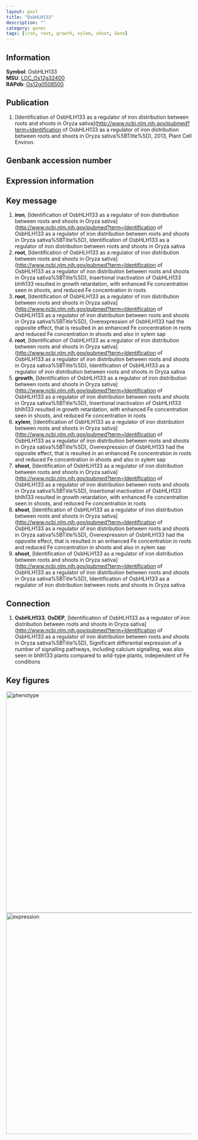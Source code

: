```yaml
---
layout: post
title: "OsbHLH133"
description: ""
category: genes
tags: [iron, root, growth, xylem, shoot, Gene]
---
```


## Information
__Symbol__: OsbHLH133  
__MSU__: [LOC_Os12g32400](http://rice.plantbiology.msu.edu/cgi-bin/ORF_infopage.cgi?orf=LOC_Os12g32400)  
__RAPdb__: [Os12g0508500](http://rapdb.dna.affrc.go.jp/viewer/gbrowse_details/irgsp1?name=Os12g0508500)  

## Publication
1. [Identification of OsbHLH133 as a regulator of iron distribution between roots and shoots in Oryza sativa](http://www.ncbi.nlm.nih.gov/pubmed?term=Identification of OsbHLH133 as a regulator of iron distribution between roots and shoots in Oryza sativa%5BTitle%5D), 2013, Plant Cell Environ.

## Genbank accession number

## Expression information

## Key message
1. __iron__, [Identification of OsbHLH133 as a regulator of iron distribution between roots and shoots in Oryza sativa](http://www.ncbi.nlm.nih.gov/pubmed?term=Identification of OsbHLH133 as a regulator of iron distribution between roots and shoots in Oryza sativa%5BTitle%5D), Identification of OsbHLH133 as a regulator of iron distribution between roots and shoots in Oryza sativa
2. __root__, [Identification of OsbHLH133 as a regulator of iron distribution between roots and shoots in Oryza sativa](http://www.ncbi.nlm.nih.gov/pubmed?term=Identification of OsbHLH133 as a regulator of iron distribution between roots and shoots in Oryza sativa%5BTitle%5D),  Insertional inactivation of OsbHLH133 bhlh133 resulted in growth retardation, with enhanced Fe concentration seen in shoots, and reduced Fe concentration in roots
3. __root__, [Identification of OsbHLH133 as a regulator of iron distribution between roots and shoots in Oryza sativa](http://www.ncbi.nlm.nih.gov/pubmed?term=Identification of OsbHLH133 as a regulator of iron distribution between roots and shoots in Oryza sativa%5BTitle%5D),  Overexpression of OsbHLH133 had the opposite effect, that is resulted in an enhanced Fe concentration in roots and reduced Fe concentration in shoots and also in xylem sap
4. __root__, [Identification of OsbHLH133 as a regulator of iron distribution between roots and shoots in Oryza sativa](http://www.ncbi.nlm.nih.gov/pubmed?term=Identification of OsbHLH133 as a regulator of iron distribution between roots and shoots in Oryza sativa%5BTitle%5D), Identification of OsbHLH133 as a regulator of iron distribution between roots and shoots in Oryza sativa
5. __growth__, [Identification of OsbHLH133 as a regulator of iron distribution between roots and shoots in Oryza sativa](http://www.ncbi.nlm.nih.gov/pubmed?term=Identification of OsbHLH133 as a regulator of iron distribution between roots and shoots in Oryza sativa%5BTitle%5D),  Insertional inactivation of OsbHLH133 bhlh133 resulted in growth retardation, with enhanced Fe concentration seen in shoots, and reduced Fe concentration in roots
6. __xylem__, [Identification of OsbHLH133 as a regulator of iron distribution between roots and shoots in Oryza sativa](http://www.ncbi.nlm.nih.gov/pubmed?term=Identification of OsbHLH133 as a regulator of iron distribution between roots and shoots in Oryza sativa%5BTitle%5D),  Overexpression of OsbHLH133 had the opposite effect, that is resulted in an enhanced Fe concentration in roots and reduced Fe concentration in shoots and also in xylem sap
7. __shoot__, [Identification of OsbHLH133 as a regulator of iron distribution between roots and shoots in Oryza sativa](http://www.ncbi.nlm.nih.gov/pubmed?term=Identification of OsbHLH133 as a regulator of iron distribution between roots and shoots in Oryza sativa%5BTitle%5D),  Insertional inactivation of OsbHLH133 bhlh133 resulted in growth retardation, with enhanced Fe concentration seen in shoots, and reduced Fe concentration in roots
8. __shoot__, [Identification of OsbHLH133 as a regulator of iron distribution between roots and shoots in Oryza sativa](http://www.ncbi.nlm.nih.gov/pubmed?term=Identification of OsbHLH133 as a regulator of iron distribution between roots and shoots in Oryza sativa%5BTitle%5D),  Overexpression of OsbHLH133 had the opposite effect, that is resulted in an enhanced Fe concentration in roots and reduced Fe concentration in shoots and also in xylem sap
9. __shoot__, [Identification of OsbHLH133 as a regulator of iron distribution between roots and shoots in Oryza sativa](http://www.ncbi.nlm.nih.gov/pubmed?term=Identification of OsbHLH133 as a regulator of iron distribution between roots and shoots in Oryza sativa%5BTitle%5D), Identification of OsbHLH133 as a regulator of iron distribution between roots and shoots in Oryza sativa

## Connection
1. __OsbHLH133__, __OsDEP__, [Identification of OsbHLH133 as a regulator of iron distribution between roots and shoots in Oryza sativa](http://www.ncbi.nlm.nih.gov/pubmed?term=Identification of OsbHLH133 as a regulator of iron distribution between roots and shoots in Oryza sativa%5BTitle%5D),  Significant differential expression of a number of signalling pathways, including calcium signalling, was also seen in bhlh133 plants compared to wild-type plants, independent of Fe conditions

## Key figures
<img src="http://ricencode.github.io/images/OsbHLH133.pheno.png" alt="phenotype"  style="width: 600px;"/>

<img src="http://ricencode.github.io/images/OsbHLH133.exp.png" alt="expression"  style="width: 600px;"/>



